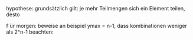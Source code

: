 hypothese: grundsätzlich gilt: je mehr Teilmengen sich ein Element teilen, desto 



f´ür morgen: 
beweise an beispiel ymax =  n-1, dass kombinationen weniger als 2^n-1 
beachten: 